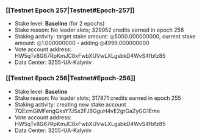 ### [[Testnet Epoch 257|Testnet#Epoch-257]]
* Stake level: **Baseline** (for 2 epochs)
* Stake reason: No leader slots; 329952 credits earned in epoch 256
* Staking activity: target stake amount: ◎5000.000000000, current stake amount: ◎1.000000000 - adding ◎4999.000000000
* Vote account address: HW5qTv8G67RpKmJC8xFwbXUVwLXLgsbkD4WvS4fbfz85
* Data Center: 3255-UA-Kalyniv
### [[Testnet Epoch 256|Testnet#Epoch-256]]
* Stake level: **Baseline**
* Stake reason: No leader slots; 317871 credits earned in epoch 255
* Staking activity: creating new stake account 7QEzmGiMFengQksY7JSx2FJ9GguH4vE2grGaZyGG1Eme
* Vote account address: HW5qTv8G67RpKmJC8xFwbXUVwLXLgsbkD4WvS4fbfz85
* Data Center: 3255-UA-Kalyniv
